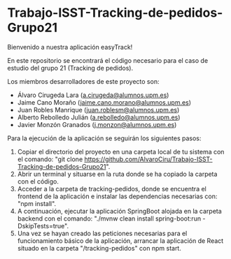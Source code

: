 # Trabajo-ISST-Tracking-de-pedidos-Grupo21

Bienvenido a nuestra aplicación easyTrack!


En este repositorio se encontrará el código necesario para el caso de estudio del grupo 21 (Tracking de pedidos).

Los miembros desarrolladores de este proyecto son:

  - Álvaro Cirugeda Lara (a.cirugeda@alumnos.upm.es)
  - Jaime Cano Moraño (jaime.cano.morano@alumnos.upm.es)
  - Juan Robles Manrique (juan.roblesm@alumnos.upm.es)
  - Alberto Rebolledo Julián (a.rebolledo@alumnos.upm.es)
  - Javier Monzón Granados (j.monzon@alumnos.upm.es)



Para la ejecución de la aplicación se seguirán los siguientes pasos:

1. Copiar el directorio del proyecto en una carpeta local de tu sistema con el comando: "git clone https://github.com/AlvaroCiru/Trabajo-ISST-Tracking-de-pedidos-Grupo21".
2. Abrir un terminal y situarse en la ruta donde se ha copiado la carpeta con el código.
3. Acceder a la carpeta de tracking-pedidos, donde se encuentra el frontend de la aplicación e instalar las dependencias necesarias con: "npm install".
4. A continuación, ejecutar la aplicación SpringBoot alojada en la carpeta backend con el comando: "./mvnw clean install spring-boot:run -DskipTests=true".
5. Una vez se hayan creado las peticiones necesarias para el funcionamiento básico de la aplicación, arrancar la aplicación de React situado en la carpeta "/tracking-pedidos"
con npm start.

